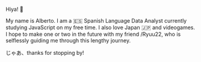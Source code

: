 Hiya! 👋

My name is Alberto. I am a 🇪🇸 Spanish Language Data Analyst currently studying JavaScript on my free time.
I also love Japan 🇯🇵 and videogames. I hope to make one or two in the future with my friend /Ryuu22, who is selflessly guiding me through this lengthy journey.

じゃあ、thanks for stopping by!
